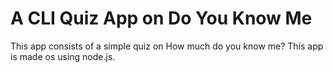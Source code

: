 # A CLI Quiz App on Do You Know Me

This app consists of a simple quiz on How much do you know me?
This app is made os using node.js.